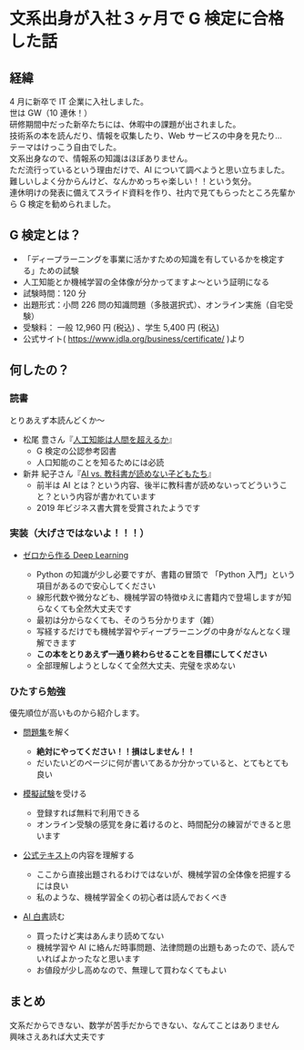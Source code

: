 # 文系出身が入社３ヶ月で G 検定に合格した話

## 経緯

4 月に新卒で IT 企業に入社しました。  
世は GW（10 連休！）  
研修期間中だった新卒たちには、休暇中の課題が出されました。  
技術系の本を読んだり、情報を収集したり、Web サービスの中身を見たり…  
テーマはけっこう自由でした。  
文系出身なので、情報系の知識はほぼありません。  
ただ流行っているという理由だけで、AI について調べようと思い立ちました。  
難しいしよく分からんけど、なんかめっちゃ楽しい！！という気分。  
連休明けの発表に備えてスライド資料を作り、社内で見てもらったところ先輩から G 検定を勧められました。

## G 検定とは？

- 「ディープラーニングを事業に活かすための知識を有しているかを検定する」ための試験
- 人工知能とか機械学習の全体像が分かってますよ〜という証明になる
- 試験時間：120 分
- 出題形式：小問 226 問の知識問題（多肢選択式）、オンライン実施（自宅受験）
- 受験料： 一般 12,960 円 (税込) 、学生 5,400 円 (税込)
- 公式サイト( https://www.jdla.org/business/certificate/ )より

## 何したの？

### 読書

とりあえず本読んどくか〜

- 松尾 豊さん『[人工知能は人間を超えるか](https://www.amazon.co.jp/%E4%BA%BA%E5%B7%A5%E7%9F%A5%E8%83%BD%E3%81%AF%E4%BA%BA%E9%96%93%E3%82%92%E8%B6%85%E3%81%88%E3%82%8B%E3%81%8B-%E3%83%87%E3%82%A3%E3%83%BC%E3%83%97%E3%83%A9%E3%83%BC%E3%83%8B%E3%83%B3%E3%82%B0%E3%81%AE%E5%85%88%E3%81%AB%E3%81%82%E3%82%8B%E3%82%82%E3%81%AE-%E8%A7%92%E5%B7%9DEPUB%E9%81%B8%E6%9B%B8-%E6%9D%BE%E5%B0%BE-%E8%B1%8A/dp/4040800206)』
  - G 検定の公認参考図書
  - 人口知能のことを知るためには必読
- 新井 紀子さん『[AI vs. 教科書が読めない子どもたち](https://www.amazon.co.jp/AI-vs-%E6%95%99%E7%A7%91%E6%9B%B8%E3%81%8C%E8%AA%AD%E3%82%81%E3%81%AA%E3%81%84%E5%AD%90%E3%81%A9%E3%82%82%E3%81%9F%E3%81%A1-%E6%96%B0%E4%BA%95-%E7%B4%80%E5%AD%90/dp/4492762396)』
  - 前半は AI とは？という内容、後半に教科書が読めないってどういうこと？という内容が書かれています
  - 2019 年ビジネス書大賞を受賞されたようです

<!-- ### スライド資料の作成

- -->

### 実装（大げさではないよ！！！）

- [ゼロから作る Deep Learning](https://www.amazon.co.jp/%E3%82%BC%E3%83%AD%E3%81%8B%E3%82%89%E4%BD%9C%E3%82%8BDeep-Learning-%E2%80%95Python%E3%81%A7%E5%AD%A6%E3%81%B6%E3%83%87%E3%82%A3%E3%83%BC%E3%83%97%E3%83%A9%E3%83%BC%E3%83%8B%E3%83%B3%E3%82%B0%E3%81%AE%E7%90%86%E8%AB%96%E3%81%A8%E5%AE%9F%E8%A3%85-%E6%96%8E%E8%97%A4-%E5%BA%B7%E6%AF%85/dp/4873117585)

  - Python の知識が少し必要ですが、書籍の冒頭で 「Python 入門」という項目があるので安心してください
  - 線形代数や微分なども、機械学習の特徴ゆえに書籍内で登場しますが知らなくても全然大丈夫です
  - 最初は分からなくても、そのうち分かります（雑）
  - 写経するだけでも機械学習やディープラーニングの中身がなんとなく理解できます
  - **この本をとりあえず一通り終わらせることを目標にしてください**
  - 全部理解しようとしなくて全然大丈夫、完璧を求めない

### ひたすら勉強

優先順位が高いものから紹介します。

- [問題集](https://www.amazon.co.jp/%E5%BE%B9%E5%BA%95%E6%94%BB%E7%95%A5-%E3%83%87%E3%82%A3%E3%83%BC%E3%83%97%E3%83%A9%E3%83%BC%E3%83%8B%E3%83%B3%E3%82%B0G%E6%A4%9C%E5%AE%9A-%E3%82%B8%E3%82%A7%E3%83%8D%E3%83%A9%E3%83%AA%E3%82%B9%E3%83%88-%E5%95%8F%E9%A1%8C%E9%9B%86-%E5%BE%B9%E5%BA%95%E6%94%BB%E7%95%A5%E3%82%B7%E3%83%AA%E3%83%BC%E3%82%BA-ebook/dp/B07NDVCN99)を解く

  - **絶対にやってください！！損はしません！！**
  - だいたいどのページに何が書いてあるか分かっていると、とてもとても良い

- [模擬試験](http://study-ai.com/generalist/)を受ける

  - 登録すれば無料で利用できる
  - オンライン受験の感覚を身に着けるのと、時間配分の練習ができると思います

- [公式テキスト](https://www.amazon.co.jp/%E6%B7%B1%E5%B1%A4%E5%AD%A6%E7%BF%92%E6%95%99%E7%A7%91%E6%9B%B8-%E3%83%87%E3%82%A3%E3%83%BC%E3%83%97%E3%83%A9%E3%83%BC%E3%83%8B%E3%83%B3%E3%82%B0-G%E6%A4%9C%E5%AE%9A%EF%BC%88%E3%82%B8%E3%82%A7%E3%83%8D%E3%83%A9%E3%83%AA%E3%82%B9%E3%83%88%EF%BC%89-%E5%85%AC%E5%BC%8F%E3%83%86%E3%82%AD%E3%82%B9%E3%83%88-%E6%B5%85%E5%B7%9D-ebook/dp/B07H2ZR6M2/ref=pd_sim_351_1/357-7990278-0898128?_encoding=UTF8&pd_rd_i=B07H2ZR6M2&pd_rd_r=b52534b5-b22a-48f9-bced-cf2eae312e44&pd_rd_w=cYc4Q&pd_rd_wg=kWe8A&pf_rd_p=b88353e4-7ed3-4da1-bc65-341dfa3a88ce&pf_rd_r=TM4VQ8JDYWSRW5FXZKVX&psc=1&refRID=TM4VQ8JDYWSRW5FXZKVX)の内容を理解する

  - ここから直接出題されるわけではないが、機械学習の全体像を把握するには良い
  - 私のような、機械学習全くの初心者は読んでおくべき

- [AI 白書](https://www.amazon.co.jp/AI%E7%99%BD%E6%9B%B8-2019-%E7%8B%AC%E7%AB%8B%E8%A1%8C%E6%94%BF%E6%B3%95%E4%BA%BA%E6%83%85%E5%A0%B1%E5%87%A6%E7%90%86%E6%8E%A8%E9%80%B2%E6%A9%9F%E6%A7%8B-AI%E7%99%BD%E6%9B%B8%E7%B7%A8%E9%9B%86%E5%A7%94%E5%93%A1%E4%BC%9A/dp/4049110148)読む
  - 買ったけど実はあんまり読めてない
  - 機械学習や AI に絡んだ時事問題、法律問題の出題もあったので、読んでいればよかったなと思います
  - お値段が少し高めなので、無理して買わなくてもよい

## まとめ

文系だからできない、数学が苦手だからできない、なんてことはありません  
興味さえあれば大丈夫です
